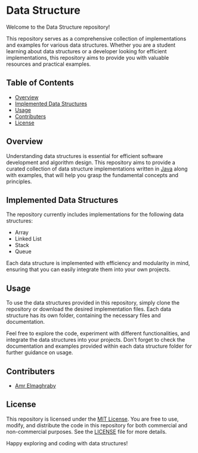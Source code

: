 # Data Structure

Welcome to the Data Structure repository!

This repository serves as a comprehensive collection of implementations and examples for various data structures. Whether you are a student learning about data structures or a developer looking for efficient implementations, this repository aims to provide you with valuable resources and practical examples.

## Table of Contents

- [Overview](#overview)
- [Implemented Data Structures](#implemented-data-structures)
- [Usage](#usage)
- [Contributers](#contributers)
- [License](#license)

## Overview

Understanding data structures is essential for efficient software development and algorithm design. This repository aims to provide a curated collection of data structure implementations written in [Java](https://en.wikipedia.org/wiki/Java_(programming_language)) along with examples, that will help you grasp the fundamental concepts and principles. 

## Implemented Data Structures

The repository currently includes implementations for the following data structures:

- Array
- Linked List
- Stack
- Queue

Each data structure is implemented with efficiency and modularity in mind, ensuring that you can easily integrate them into your own projects.

## Usage

To use the data structures provided in this repository, simply clone the repository or download the desired implementation files. Each data structure has its own folder, containing the necessary files and documentation.

Feel free to explore the code, experiment with different functionalities, and integrate the data structures into your projects. Don't forget to check the documentation and examples provided within each data structure folder for further guidance on usage.

## Contributers

- [Amr Elmaghraby](https://github.com/Amr-Elmaghraby)

## License

This repository is licensed under the [MIT License](https://github.com/Amr-Elmaghraby/Data-Structure/blob/main/LICENSE.md). You are free to use, modify, and distribute the code in this repository for both commercial and non-commercial purposes. See the [LICENSE](https://github.com/Amr-Elmaghraby/Data-Structure/blob/main/LICENSE.md) file for more details.

Happy exploring and coding with data structures!
